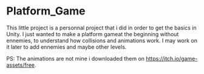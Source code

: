 # Platform_Game

This little project is a personnal project that i did in order to get the basics in Unity.
I just wanted to make a platform gameat the beginning without ennemies, to understand how collisions and animations work.
I may work on it later to add ennemies and maybe other levels.

PS: The animations are not mine i downloaded them on https://itch.io/game-assets/free.
